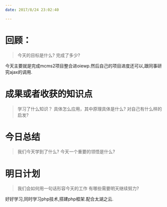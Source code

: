 ```yaml
---
date: 2017/8/24 23:02:40

---
```


# 回顾：
> 今天的目标是什么?
> 完成了多少?

今天主要就是完成mcms2项目整合进oiewp.然后自己的项目进度还可以,跟同事研究ajax的调用.


# 成果或者收获的知识点
> 学习了什么知识？
> 具体怎么应用，其中原理具体是什么?
> 对自己有什么样的启发?



# 今日总结
> 我们今天学到了什么?
> 今天一个重要的领悟是什么?



# 明日计划
> 我们会如何用一句话形容今天的工作
> 有哪些需要明天继续努力?

好好学习,同时学习php技术,搭建php框架.配合太湖之云.
